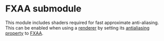# FXAA submodule
This module includes shaders required for fast approximate anti-aliasing. This
can be enabled when using a [renderer](./BBMOD_Renderer.html) by setting its
[antialiasing property](./BBMOD_Renderer.Antialiasing.html) to
[FXAA](./BBMOD_EAntialiasing.FXAA.html).
